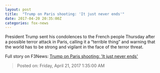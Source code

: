 ```yaml
---
layout: post
title:  "Trump on Paris shooting: 'It just never ends'"
date: 2017-04-20 20:35:00Z
categories: fox-news
---
```


President Trump sent his condolences to the French people Thursday after a possible terror attack in Paris, calling it a “terrible thing” and warning that the world has to be strong and vigilant in the face of the terror threat.


Full story on F3News: [Trump on Paris shooting: 'It just never ends'](http://www.f3nws.com/n/4MJxGH)

> Posted on: Friday, April 21, 2017 1:35:00 AM
